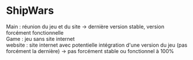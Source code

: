 # ShipWars

Main : réunion du jeu et du site -> dernière version stable, version forcément fonctionnelle<br>
Game : jeu sans site internet<br>
website : site internet avec potentielle intégration d'une version du jeu (pas forcément la dernière) -> pas forcément stable ou fonctionnel à 100%
